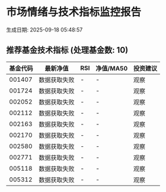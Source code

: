 # 市场情绪与技术指标监控报告

生成日期: 2025-09-18 05:48:57

## 推荐基金技术指标 (处理基金数: 10)
| 基金代码 | 最新净值 | RSI | 净值/MA50 | 投资建议 |
|----------|----------|-----|-----------|----------|
| 001407 | 数据获取失败 | - | - | 观察 |
| 001724 | 数据获取失败 | - | - | 观察 |
| 002052 | 数据获取失败 | - | - | 观察 |
| 002112 | 数据获取失败 | - | - | 观察 |
| 002163 | 数据获取失败 | - | - | 观察 |
| 002170 | 数据获取失败 | - | - | 观察 |
| 002580 | 数据获取失败 | - | - | 观察 |
| 002771 | 数据获取失败 | - | - | 观察 |
| 005118 | 数据获取失败 | - | - | 观察 |
| 005312 | 数据获取失败 | - | - | 观察 |
